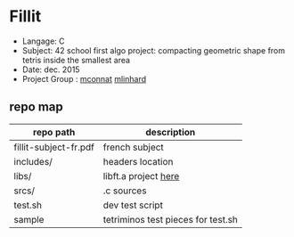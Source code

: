 # Fillit
- Langage: C
- Subject: 42 school first algo project: compacting geometric shape from tetris inside the smallest area
- Date: dec. 2015
- Project Group : <a href="https://github.com/Serealyuzz/" target="_blank" >mconnat</a> <a href="https://github.com/nesthub/" target="_blank" >mlinhard</a>

## repo map
| repo path | description |
| ------------- | ------------- |
| fillit-subject-fr.pdf	 | french subject				 |
| includes/			 | headers location						 |
| libs/				 | libft.a project <a href="https://github.com/nesthub/c_libft" target="_blank">here</a>				 |
| srcs/				 | .c sources							 |
| test.sh			 | dev test script						 |
| sample			 | tetriminos test pieces for test.sh	 |
